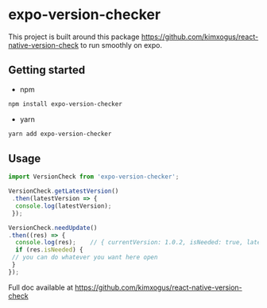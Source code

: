 # expo-version-checker

This project is built around this package <https://github.com/kimxogus/react-native-version-check> to run smoothly on expo.

## Getting started

- npm

```bash
npm install expo-version-checker
```

- yarn

```bash
yarn add expo-version-checker
```

## Usage

```javascript
import VersionCheck from 'expo-version-checker';

VersionCheck.getLatestVersion()
 .then(latestVersion => {
  console.log(latestVersion);
 });

VersionCheck.needUpdate()
.then((res) => {
  console.log(res);    // { currentVersion: 1.0.2, isNeeded: true, latestVersion: 1.0.4, storeUrl: IOS | Android Url }
  if (res.isNeeded) {
 // you can do whatever you want here open
 }
});

```

Full doc available at <https://github.com/kimxogus/react-native-version-check>
